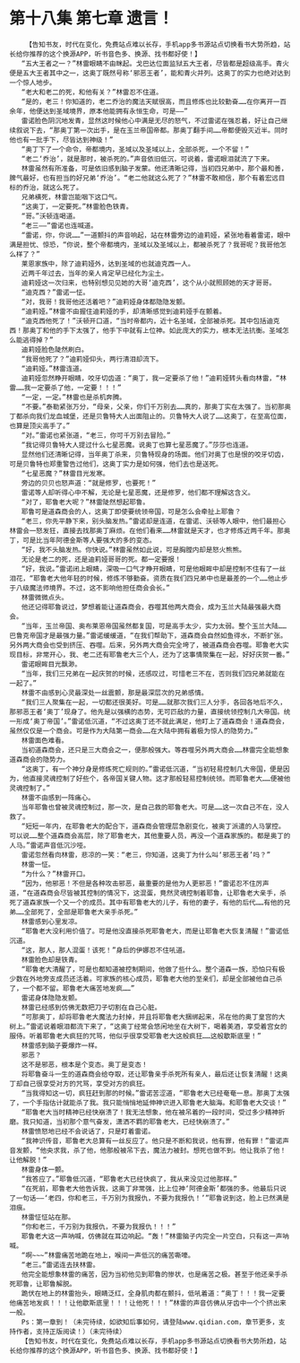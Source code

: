 # 第十八集 第七章 遗言！
        【告知书友，时代在变化，免费站点难以长存，手机app多书源站点切换看书大势所趋，站长给你推荐的这个换源APP，听书音色多、换源、找书都好使！】
       “五大王者之一？”林雷眼睛不由眯起。戈巴达位面监狱五大王者，尽皆都是超级高手。青火便是五大王者其中之一，这奥丁既然号称‘邪恶王者’，能和青火并列。这奥丁的实力也绝对达到一个惊人地步。
       “老大和老二的死，和他有关？”林雷忍不住道。
       “是的，老三！你知道的，老二乔治的魔法天赋很高，而且修炼也比较勤奋……在你离开一百余年，他便达到圣域境界，原本他能拥有永恒生命，可是——”
       雷诺脸色阴沉地发青，显然这时候他心中满是无尽的怒气，不过雷诺在强忍着，好让自己继续叙说下去，“那奥丁第一次出手，是在玉兰帝国帝都。那奥丁翻手间……帝都便毁灭近半。同时他也有一批手下，尽皆达到神级！”
       “奥丁下了一个命令，帝都境内，圣域以及圣域以上，全部杀死，一个不留！”
       “老二‘乔治’，就是那时，被杀死的。”声音依旧低沉，可说着，雷诺眼泪就流了下来。
       林雷虽然有所准备，可是依旧感到脑子发蒙。他还清晰记得，当初四兄弟中，那个最和善，脾气最好，也有担当的好兄弟‘乔治’。“老二他就这么死了？”林雷不敢相信，那个有着宏远目标的乔治，就这么死了。
       兄弟横死，林雷岂能咽下这口气。
       “这奥丁，一定要死。”林雷脸色铁青。
       “哥。”沃顿连喝道。
       “老三——”雷诺也连喊道。
       “雷诺，你，你说……”一道颤抖的声音响起，站在林雷旁边的迪莉娅，紧张地看着雷诺，眼中满是担忧、惊恐，“你说，整个帝都境内，圣域以及圣域以上，都被杀死了？我哥呢？我哥他怎么样了？”
       莱恩家族中，除了迪莉娅外，达到圣域的也就迪克西一人。
       近两千年过去，当年的亲人肯定早已经化为尘土。
       迪莉娅这一次归来，也特别想见见她的大哥‘迪克西’，这个从小就照顾她的天才哥哥。
       “迪克西？”雷诺一怔。
       “对，我哥！我哥他还活着吧？”迪莉娅身体都隐隐发颤。
       “迪莉娅。”林雷不由握住迪莉娅的手，却清晰感觉到迪莉娅手在颤着。
       “迪克西他死了！”沃顿开口道，“当时帝都内，近十名圣域，全部被杀死。其中包括迪克西！那奥丁和他的手下太强了，他手下中就有上位神。如此庞大的实力，根本无法抗衡。圣域怎么能逃得掉？”
       迪莉娅脸色陡然刷白。
       “我哥他死了？”迪莉娅仰头，两行清泪却流下。
       “迪莉娅。”林雷连道。
       迪莉娅忽然睁开眼睛，咬牙切齿道：“奥丁，我一定要杀了他！”迪莉娅转头看向林雷，“林雷……我一定要杀了他，一定要！！！”
       “一定，一定。”林雷也是杀机奔腾。
       “不要。”泰勒紧张万分，“母亲，父亲，你们千万别去……真的，那奥丁实在太强了。当初那奥丁都杀向我们龙血城堡，还是贝鲁特大人出面阻止的。贝鲁特大人说了……这奥丁，在至高位面，也算是顶尖高手了。”
       “对。”雷诺也紧张道，“老三，你可千万别去冒险。”
       “我记得贝鲁特大人提过什么七星恶魔。说奥丁也算七星恶魔了。”莎莎也连道。
       显然他们还清晰记得，当年奥丁杀来，贝鲁特现身的场面。他们对奥丁也是恨的咬牙切齿，可是贝鲁特也郑重警告过他们，这奥丁实力是如何强，他们去也是送死。
       “七星恶魔？”林雷目光发寒。
       旁边的贝贝也怒声道：“就是修罗，也要死！”
       雷诺等人却听得心中不解，无论是七星恶魔，还是修罗，他们都不理解这含义。
       “对了，耶鲁老大呢？”林雷陡然想起耶鲁。
       耶鲁可是道森商会的人，这奥丁即使要统领帝国，可是怎么会牵扯上耶鲁？
       “老三，你先平静下来，别头脑发热。”雷诺却是连道，在雷诺、沃顿等人眼中，他们最担心林雷会一怒发狂，直接去找那奥丁麻烦。在他们看来……林雷就是天才，也才修炼近两千年。那奥丁，可是比当年阿德金斯等人要强大的多的变态。
       “好，我不头脑发热。你快说。”林雷虽然如此说，可是胸膛内却是怒火熊熊。
       无论是老二的死，还是迪莉娅哥哥的死。都一定要报！
       “好，我说。”雷诺闭上眼睛，深吸一口气才睁开眼睛，可是他眼眸中却是控制不住有了一丝泪花，“耶鲁老大他年轻的时候，修炼不够勤奋。资质在我们四兄弟中也是最差的一个……他止步于八级魔法师境界。不过，这不影响他担任商会会长。”
       林雷微微点头。
       他还记得耶鲁说过，梦想着能让道森商会，吞噬其他两大商会，成为玉兰大陆最强最大商会。
       “当年，玉兰帝国、奥布莱恩帝国虽然都复国，可是高手太少，实力太弱。整个玉兰大陆……巴鲁克帝国才是最强力量。”雷诺缓缓道，“在我们帮助下，道森商会自然如鱼得水，不断扩张。另外两大商会也受到挤压、吞噬。后来，另外两大商会完全垮了，被道森商会吞噬。耶鲁老大实现目标，非常开心，我、老二还有耶鲁老大三个人，还为了这事情聚集在一起，好好庆贺一番。”
       雷诺眼眸目光飘渺。
       “当年，我们三兄弟在一起庆贺的时候，还感叹过，可惜老三不在，否则我们四兄弟就能在一起了。”
       林雷不由感到心灵最深处一丝震颤，那是最深层次的兄弟感情。
       “我们三人聚集在一起，一切都还很美好。可是……就那次我们三人分手，各回各地后不久，那邪恶王者‘奥丁’现身了。他先是以强横的态势，无可匹敌的力量，直接统领控制几大帝国。统一形成‘奥丁帝国’。”雷诺低沉道，“不过这奥丁还不就此满足，他盯上了道森商会！道森商会，虽然仅仅是一个商会。可是作为大陆第一商会……在大陆中拥有着极为惊人的隐势力。”
       林雷面色难看。
       当初道森商会，还只是三大商会之一，便那般强大。等吞噬另外两大商会……林雷完全能想象道森商会的隐势力。
       “这奥丁，有一个神分身是修炼死亡规则的。”雷诺低沉道，“当初轻易控制几大帝国，便是因为，他直接灵魂控制了好些个，各帝国关键人物。这才那般轻易控制统领。而耶鲁老大……便被他灵魂控制了。”
       林雷不由感到一阵痛心。
       当年耶鲁也曾被灵魂控制过，那一次，是自己救的耶鲁老大。可是……这一次自己不在，没人救了。
       “短短一年内，在耶鲁老大的配合下，道森商会管理层急剧变化，被奥丁派遣的人马掌控。可以说……整个道森商会高层，除了耶鲁老大，其他重要人员，再没一个道森家族的。都是奥丁的人马。”雷诺声音低沉沙哑。
       雷诺忽然看向林雷，悲凉的一笑：“老三，你知道，这奥丁为什么叫‘邪恶王者’吗？”
       林雷一怔。
       “为什么？”林雷开口。
       “因为，他邪恶！不但是各种攻击邪恶，最重要的是他为人更邪恶！”雷诺忍不住厉声道，“在道森商会尽皆被其控制的情况下，这混蛋，竟然灵魂控制着耶鲁，让耶鲁老大亲手，杀死了道森家族一个又一个的成员。其中有耶鲁老大的儿子，有他的妻子，有他的后代……有他的兄弟……全部死了，全部是耶鲁老大亲手杀死。”
       林雷感到心里发凉。
       “耶鲁老大没利用价值了。可是他没直接杀死耶鲁老大，而是让耶鲁老大恢复清醒！”雷诺低沉道。
       “这，那人，那人混蛋！该死！”身后的伊娜忍不住吼道。
       林雷脸色却是铁青。
       “耶鲁老大清醒了，可是也都知道被控制期间，他做了些什么。整个道森一族，恐怕只有极少数在外地旁支成员还活着。可家族的核心成员，耶鲁老大他的至亲们，却是全部被他自己杀了，一个都不留。耶鲁老大痛苦地发疯……”
       雷诺身体隐隐发颤。
       林雷已经感到仿佛无数把刀子切割在自己心脏。
       “可那奥丁，却将耶鲁老大魔法力封掉，并且将耶鲁老大捆绑起来，吊在他的奥丁皇宫的大树上。”雷诺说着眼泪都流下来了，“这奥丁经常会悠闲地坐在大树下，喝着美酒，享受着宫女的服侍。听着耶鲁老大疯狂的咒骂，他似乎很享受耶鲁老大这般疯狂……这般歇斯底里！”
       林雷感到脑子要爆炸一样。
       邪恶？
       这不是邪恶，根本是个变态。奥丁是变态！
       将耶鲁奋斗一生的道森商会给夺取，还让耶鲁亲手杀死所有亲人，最后还让恢复清醒！这奥丁却自己很享受对方的咒骂，享受对方的疯狂。
       “当我得知这一切，疯狂赶到那的时候。”雷诺苦涩道，“耶鲁老大已经奄奄一息。那奥丁太强了，一个手指估计就能杀了我。我只能悄悄地延伸神识进入耶鲁老大脑海。和耶鲁老大交谈！”
       “耶鲁老大当时精神已经快崩溃了！我无法想象，他在被吊着的一段时间，受过多少精神折磨。我只知道，当初那个意气奋发，潇洒不羁的耶鲁老大，已经快崩溃了。”
       林雷愤怒地已经不会说话了，只是盯着雷诺。
       “我神识传音，耶鲁老大总算有一丝反应了。他只是不断和我说，他有罪，他有罪！”雷诺声音发颤，“他央求我，杀了他，他那般被吊下去，魔法力被封。想死也做不到。他让我杀了他！让他解脱！”
       林雷身体一颤。
       “我答应了。”耶鲁低沉道，“耶鲁老大已经快疯了，我从来没见过他那样。”
       “在死前，耶鲁老大他告诉我，这奥丁非常强，比上位神‘阿德金斯’都强的多。他最后只说了一句话——‘老四，你和老三，千万别为我报仇，不要为我报仇！’”耶鲁说到这，脸上已然满是泪痕。
       林雷怔怔站在那。
       “你和老三，千万别为我报仇，不要为我报仇！！！”
       耶鲁老大这一声呐喊，仿佛就在耳边响起。“轰！”林雷脑子内完全一片空白，只有这一声呐喊。
       “啊~~~”林雷痛苦地跪在地上，喉间一声低沉的痛苦嘶嚎。
       “老三。”雷诺连去扶林雷。
       他完全能想象林雷的痛苦，因为当初他见到耶鲁的惨状，也是痛苦之极。甚至于他还亲手杀死耶鲁，让耶鲁解脱。
       跪伏在地上的林雷抬头，眼睛泛红，全身肌肉都在颤抖，低吼着道：“奥丁！！！我一定要他痛苦地发疯！！！让他歇斯底里！！！让他死！！！”林雷的声音仿佛从牙齿中一个个挤出来一般。
       Ps：第一章到！（未完待续，如欲知后事如何，请登陆www.qidian.com，章节更多，支持作者，支持正版阅读！）（未完待续）
       【告知书友，时代在变化，免费站点难以长存，手机app多书源站点切换看书大势所趋，站长给你推荐的这个换源APP，听书音色多、换源、找书都好使！】